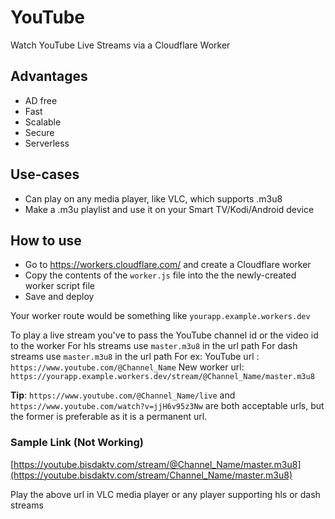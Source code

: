 # YouTube

Watch YouTube Live Streams via a Cloudflare Worker

## Advantages

 - AD free
 - Fast
 - Scalable 
 - Secure
 - Serverless 

## Use-cases

- Can play on any media player, like VLC, which supports .m3u8
- Make a .m3u playlist and use it on your Smart TV/Kodi/Android device 

## How to use
- Go to https://workers.cloudflare.com/ and create a Cloudflare worker
- Copy the contents of the `worker.js` file into the the newly-created worker script file
- Save and deploy

Your worker route would be something like `yourapp.example.workers.dev`

To play a live stream you've to pass the YouTube channel id or the video id to the worker
For hls streams use `master.m3u8` in the url path
For dash streams use `master.m3u8` in the url path
For ex:
YouTube url : `https://www.youtube.com/@Channel_Name`
New worker url: `https://yourapp.example.workers.dev/stream/@Channel_Name/master.m3u8`

**Tip**: `https://www.youtube.com/@Channel_Name/live` and `https://www.youtube.com/watch?v=jjH6v95z3Nw` are both acceptable urls, but the former is preferable as it is a permanent url.

### Sample Link (Not Working)
[https://youtube.bisdaktv.com/stream/@Channel_Name/master.m3u8](https://youtube.bisdaktv.com/stream/Channel_Name/master.m3u8)

Play the above url in VLC media player or any player supporting hls or dash streams

